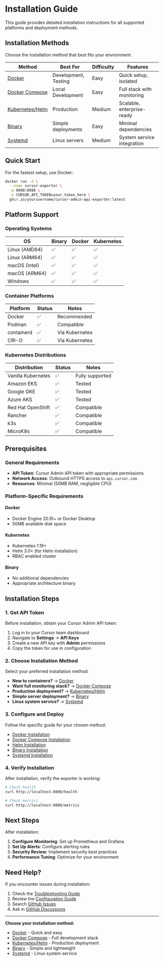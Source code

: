 # Installation Guide

This guide provides detailed installation instructions for all supported platforms and deployment methods.

## Installation Methods

Choose the installation method that best fits your environment:

| Method | Best For | Difficulty | Features |
|--------|----------|------------|----------|
| [Docker](docker.md) | Development, Testing | Easy | Quick setup, isolated |
| [Docker Compose](docker-compose.md) | Local Development | Easy | Full stack with monitoring |
| [Kubernetes/Helm](helm.md) | Production | Medium | Scalable, enterprise-ready |
| [Binary](binary.md) | Simple deployments | Easy | Minimal dependencies |
| [Systemd](systemd.md) | Linux servers | Medium | System service integration |

## Quick Start

For the fastest setup, use Docker:

```bash
docker run -d \
  --name cursor-exporter \
  -p 8080:8080 \
  -e CURSOR_API_TOKEN=your_token_here \
  ghcr.io/yourusername/cursor-admin-api-exporter:latest
```

## Platform Support

### Operating Systems

| OS | Binary | Docker | Kubernetes |
|----|--------|--------|------------|
| Linux (AMD64) | ✅ | ✅ | ✅ |
| Linux (ARM64) | ✅ | ✅ | ✅ |
| macOS (Intel) | ✅ | ✅ | ✅ |
| macOS (ARM64) | ✅ | ✅ | ✅ |
| Windows | ✅ | ✅ | ✅ |

### Container Platforms

| Platform | Status | Notes |
|----------|--------|-------|
| Docker | ✅ | Recommended |
| Podman | ✅ | Compatible |
| containerd | ✅ | Via Kubernetes |
| CRI-O | ✅ | Via Kubernetes |

### Kubernetes Distributions

| Distribution | Status | Notes |
|-------------|--------|-------|
| Vanilla Kubernetes | ✅ | Fully supported |
| Amazon EKS | ✅ | Tested |
| Google GKE | ✅ | Tested |
| Azure AKS | ✅ | Tested |
| Red Hat OpenShift | ✅ | Compatible |
| Rancher | ✅ | Compatible |
| k3s | ✅ | Compatible |
| MicroK8s | ✅ | Compatible |

## Prerequisites

### General Requirements

- **API Token**: Cursor Admin API token with appropriate permissions
- **Network Access**: Outbound HTTPS access to `api.cursor.com`
- **Resources**: Minimal (50MB RAM, negligible CPU)

### Platform-Specific Requirements

#### Docker
- Docker Engine 20.10+ or Docker Desktop
- 50MB available disk space

#### Kubernetes
- Kubernetes 1.19+
- Helm 3.0+ (for Helm installation)
- RBAC enabled cluster

#### Binary
- No additional dependencies
- Appropriate architecture binary

## Installation Steps

### 1. Get API Token

Before installation, obtain your Cursor Admin API token:

1. Log in to your Cursor team dashboard
2. Navigate to **Settings** → **API Keys**
3. Create a new API key with **Admin** permissions
4. Copy the token for use in configuration

### 2. Choose Installation Method

Select your preferred installation method:

- **New to containers?** → [Docker](docker.md)
- **Want full monitoring stack?** → [Docker Compose](docker-compose.md)
- **Production deployment?** → [Kubernetes/Helm](helm.md)
- **Simple server deployment?** → [Binary](binary.md)
- **Linux system service?** → [Systemd](systemd.md)

### 3. Configure and Deploy

Follow the specific guide for your chosen method:

- [Docker Installation](docker.md)
- [Docker Compose Installation](docker-compose.md)
- [Helm Installation](helm.md)
- [Binary Installation](binary.md)
- [Systemd Installation](systemd.md)

### 4. Verify Installation

After installation, verify the exporter is working:

```bash
# Check health
curl http://localhost:8080/health

# Check metrics
curl http://localhost:8080/metrics
```

## Next Steps

After installation:

1. **Configure Monitoring**: Set up Prometheus and Grafana
2. **Set Up Alerts**: Configure alerting rules
3. **Security Review**: Implement security best practices
4. **Performance Tuning**: Optimize for your environment

## Need Help?

If you encounter issues during installation:

1. Check the [Troubleshooting Guide](../troubleshooting.md)
2. Review the [Configuration Guide](../configuration.md)
3. Search [GitHub Issues](https://github.com/yourusername/cursor-admin-api-exporter/issues)
4. Ask in [GitHub Discussions](https://github.com/yourusername/cursor-admin-api-exporter/discussions)

---

**Choose your installation method:**
- [Docker](docker.md) - Quick and easy
- [Docker Compose](docker-compose.md) - Full development stack
- [Kubernetes/Helm](helm.md) - Production deployment
- [Binary](binary.md) - Simple and lightweight
- [Systemd](systemd.md) - Linux system service